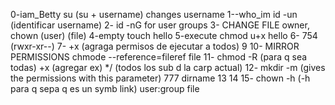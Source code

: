 0-iam_Betty su (su + username) changes username
1--who_im id -un (identificar username)
2- id -nG for user groups
3- CHANGE FILE owner, chown (user) (file)
4-empty touch hello
5-execute chmod u+x hello
6- 754 (rwxr-xr--)
7- +x (agraga permisos de ejecutar a todos) 
9
10- MIRROR PERMISSIONS chmode --reference=fileref file
11- chmod -R (para q sea todas) +x (agregar ex) */ (todos los sub d la carp actual)
12- mkdir -m (gives the permissions with this parameter) 777 dirname
13
14
15- chown -h (-h para q sepa q es un symb link) user:group file
